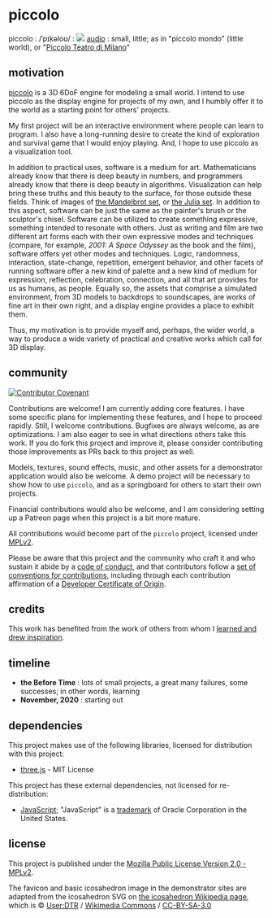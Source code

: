 # piccolo
piccolo : /ˈpɪkəloʊ/ : ![](https://upload.wikimedia.org/wikipedia/commons/thumb/2/21/Speaker_Icon.svg/16px-Speaker_Icon.svg.png) [audio](https://www.vocabolaudio.com/it/piccolo) : small, little; as in "piccolo mondo" (little world), or "[Piccolo Teatro di Milano](https://en.wikipedia.org/wiki/Piccolo_Teatro_(Milan))"

## motivation
[piccolo](https://github.com/landru27/piccolo) is a 3D 6DoF engine for modeling a small world.  I intend to use piccolo as the display engine for projects of my own, and I humbly offer it to the world as a starting point for others' projects.

My first project will be an interactive environment where people can learn to program.  I also have a long-running desire to create the kind of exploration and survival game that I would enjoy playing.  And, I hope to use piccolo as a visualization tool.

In addition to practical uses, software is a medium for art.  Mathematicians already know that there is deep beauty in numbers, and programmers already know that there is deep beauty in algorithms.  Visualization can help bring these truths and this beauty to the surface, for those outside these fields.  Think of images of [the Mandelbrot set](https://en.wikipedia.org/wiki/Mandelbrot_set), or [the Julia set](https://en.wikipedia.org/wiki/Julia_set).  In addition to this aspect, software can be just the same as the painter's brush or the sculptor's chisel.  Software can be utilized to create something expressive, something intended to resonate with others.  Just as writing and film are two different art forms each with their own expressive modes and techniques (compare, for example, _2001: A Space Odyssey_ as the book and the film), software offers yet other modes and techniques.  Logic, randomness, interaction, state-change, repetition, emergent behavior, and other facets of running software offer a new kind of palette and a new kind of medium for expression, reflection, celebration, connection, and all that art provides for us as humans, as people.  Equally so, the assets that comprise a simulated environment, from 3D models to backdrops to soundscapes, are works of fine art in their own right, and a display engine provides a place to exhibit them.

Thus, my motivation is to provide myself and, perhaps, the wider world, a way to produce a wide variety of practical and creative works which call for 3D display.

## community
[![Contributor Covenant](https://img.shields.io/badge/Contributor%20Covenant-v2.0%20adopted-ff69b4.svg)](CODE_OF_CONDUCT.md)

Contributions are welcome!  I am currently adding core features.  I have some specific plans for implementing these features, and I hope to proceed rapidly.  Still, I welcome contributions.  Bugfixes are always welcome, as are optimizations.  I am also eager to see in what directions others take this work.  If you do fork this project and improve it, please consider contributing those improvements as PRs back to this project as well.

Models, textures, sound effects, music, and other assets for a demonstrator application would also be welcome.  A demo project will be necessary to show how to use `piccolo`, and as a springboard for others to start their own projects.

Financial contributions would also be welcome, and I am considering setting up a Patreon page when this project is a bit more mature.

All contributions would become part of the `piccolo` project, licensed under [MPLv2](../main/LICENSE).

Please be aware that this project and the community who craft it and who sustain it abide by a [code of conduct](../main/CODE_OF_CONDUCT.md), and that contributors follow a [set of conventions for contributions](../main/CONTRIBUTING.md), including through each contribution affirmation of a [Developer Certificate of Origin](../main/DCO.md).

## credits
This work has benefited from the work of others from whom I [learned and drew inspiration](../main/CREDITS.md).

## timeline
* **the Before Time** : lots of small projects, a great many failures, some successes; in other words, learning
* **November, 2020** : starting out

## dependencies
This project makes use of the following libraries, licensed for distribution with this project:

* [three.js](https://threejs.org/) - MIT License

This project has these external dependencies, not licensed for re-distribution:

* [JavaScript](https://en.wikipedia.org/wiki/JavaScript); "JavaScript" is a [trademark](http://tarr.uspto.gov/servlet/tarr?regser=serial&entry=75026640) of Oracle Corporation in the United States.

## license
This project is published under the [Mozilla Public License Version 2.0 - MPLv2](../main/LICENSE).

The favicon and basic icosahedron image in the demonstrator sites are adapted from the icosahedron SVG on [the icosahedron Wikipedia page](https://en.wikipedia.org/wiki/Icosahedron), which is &copy; [User:DTR](https://commons.wikimedia.org/wiki/User:DTR) / [Wikimedia Commons](https://commons.wikimedia.org/) / [CC-BY-SA-3.0](https://creativecommons.org/licenses/by-sa/3.0/deed.en)
